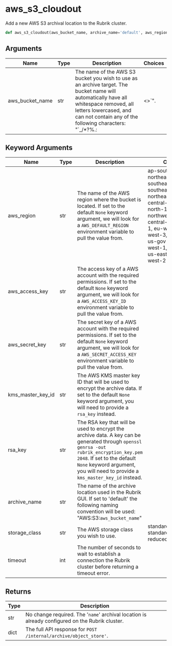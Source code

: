 # aws_s3_cloudout

Add a new AWS S3 archival location to the Rubrik cluster.
```py
def aws_s3_cloudout(aws_bucket_name, archive_name='default', aws_region=None, aws_access_key=None, aws_secret_key=None, kms_master_key_id=None, rsa_key=None, storage_class='standard', timeout=30)
```

## Arguments
| Name        | Type | Description                                                                 | Choices |
|-------------|------|-----------------------------------------------------------------------------|---------|
| aws_bucket_name  | str  | The name of the AWS S3 bucket you wish to use as an archive target. The bucket name will automatically have all whitespace removed, all letters lowercased, and can not contain any of the following characters: "`_\/*?%.:|<>`". |         |
## Keyword Arguments
| Name        | Type | Description                                                                 | Choices | Default |
|-------------|------|-----------------------------------------------------------------------------|---------|---------|
| aws_region  | str  | The name of the AWS region where the bucket is located. If set to the default `None` keyword argument, we will look for a `AWS_DEFAULT_REGION` environment variable to pull the value from.  |    ap-south-1, ap-northeast-2, ap-southeast-1, ap-southeast-2, ap-northeast-1, ca-central-1, cn-north-1, cn-northwest-1, eu-central-1, eu-west-1, eu-west-2, eu-west-3, sa-east-1, us-gov-west-1, us-west-1, us-east-1, us-east-2, us-west-2     |    None      |
| aws_access_key  | str  | The access key of a AWS account with the required permissions. If set to the default `None` keyword argument, we will look for a `AWS_ACCESS_KEY_ID` environment variable to pull the value from.  |         |    None     |
| aws_secret_key  | str  | The secret key of a AWS account with the required permissions. If set to the default `None` keyword argument, we will look for a `AWS_SECRET_ACCESS_KEY` environment variable to pull the value from.  |         |    None     |
| kms_master_key_id  | str  | The AWS KMS master key ID that will be used to encrypt the archive data. If set to the default `None` keyword argument, you will need to provide a `rsa_key` instead.  |         |    None     |
| rsa_key  | str  | The RSA key that will be used to encrypt the archive data. A key can be generated through `openssl genrsa -out rubrik_encryption_key.pem 2048`. If set to the default `None` keyword argument, you will need to provide a `kms_master_key_id` instead.   |         |    None     |
| archive_name  | str  | The name of the archive location used in the Rubrik GUI. If set to 'default' the following naming convention will be used: "AWS:S3:`aws_bucket_name`"  |         |    default     |
| storage_class  | str  | The AWS storage class you wish to use.  |    standard, standard_ia, reduced_redundancy     |    standard      |
| timeout  | int  | The number of seconds to wait to establish a connection the Rubrik cluster before returning a timeout error.  |         |    30     |

## Returns
| Type | Description                                                                                   |
|------|-----------------------------------------------------------------------------------------------|
| str  | No change required. The '`name`' archival location is already configured on the Rubrik cluster. |
| dict  | The full API response for `POST /internal/archive/object_store'`. |

